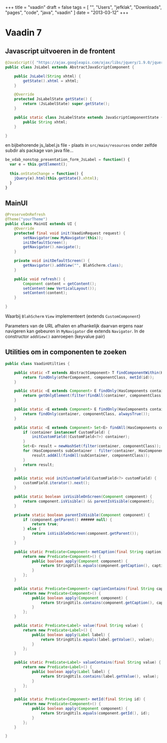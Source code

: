 +++
title = "vaadin"
draft = false
tags = [
    "",
    "Users",
    "jefklak",
    "Downloads",
    "pages",
    "code",
    "java",
    "vaadin"
]
date = "2013-03-12"
+++
# Vaadin 7 

## Javascript uitvoeren in de frontent 

```java
@JavaScript({ "https://ajax.googleapis.com/ajax/libs/jquery/1.9.0/jquery.min.js", "js_label.js" })
public class JsLabel extends AbstractJavaScriptComponent {

	public JsLabel(String xhtml) {
		getState().xhtml = xhtml;
	}

	@Override
	protected JsLabelState getState() {
		return (JsLabelState) super.getState();
	}

	public static class JsLabelState extends JavaScriptComponentState {
		public String xhtml;
	}

}
```

en bijbehorende js_label.js file - plaats in `src/main/resources` onder zelfde subdir als package van java file...

```javascript
be_vdab_nonstop_presentation_form_JsLabel = function() {
  var e = this.getElement();
	
  this.onStateChange = function() {
    jQuery(e).html(this.getState().xhtml); 
  }
}
```


## MainUI 

```java
@PreserveOnRefresh
@Theme("yourTheme")
public class MainUI extends UI {
	@Override
	protected final void init(VaadinRequest request) {
		setNavigator(new MyNavigator(this));
		initDefaultScreen();
		getNavigator().navigate();
	}

	private void initDefaultScreen() {
		getNavigator().addView("", BlahScherm.class);
	}

	public void refresh() {
		Component content = getContent();
		setContent(new VerticalLayout());
		setContent(content);
	}

}
```

Waarbij `BlahScherm` `View` implementeert (extends `CustomComponent`)

Parameters van de URL afhalen en afhankelijk daarvan ergens naar navigeren kan gebeuren in `MyNavigator` die extends `Navigator`. In de constructor `addView()` aanroepen (keyvalue pair)

## Utilities om in componenten te zoeken 

```java
public class VaadinUtilties {

	public static <T extends AbstractComponent> T findComponentWithin(HasComponents otherComponent, Class<T> componentClass, String id) {
		return findOnly(otherComponent, componentClass, metId(id));
	}

	public static <E extends Component> E findOnly(HasComponents container, final Class<E> componentClass, Predicate<? super E> predicate) {
		return getOnlyElement(filter(findAll(container, componentClass), predicate));
	}

	public static <E extends Component> E findOnly(HasComponents container, final Class<E> componentClass) {
		return findOnly(container, componentClass, alwaysTrue());
	}

	public static <E extends Component> Set<E> findAll(HasComponents container, Class<E> componentClass) {
		if (container instanceof CustomField) {
			initCustomField((CustomField<?>) container);
		}
		Set<E> result = newHashSet(filter(container, componentClass));
		for (HasComponents subContainer : filter(container, HasComponents.class)) {
			result.addAll(findAll(subContainer, componentClass));
		}
		return result;
	}

	public static void initCustomField(CustomField<?> customField) {
		customField.iterator().next();
	}

	public static boolean isVisibleOnScreen(Component component) {
		return component.isVisible() && parentIsVisible(component);
	}

	private static boolean parentIsVisible(Component component) {
		if (component.getParent() ###### null) {
			return true;
		} else {
			return isVisibleOnScreen(component.getParent());
		}
	}

	public static Predicate<Component> metCaption(final String caption) {
		return new Predicate<Component>() {
			public boolean apply(Component component) {
				return StringUtils.equals(component.getCaption(), caption);
			}
		};
	}

	public static Predicate<Component> captionContains(final String caption) {
		return new Predicate<Component>() {
			public boolean apply(Component component) {
				return StringUtils.contains(component.getCaption(), caption);
			}
		};
	}

	public static Predicate<Label> value(final String value) {
		return new Predicate<Label>() {
			public boolean apply(Label label) {
				return StringUtils.equals(label.getValue(), value);
			}
		};
	}

	public static Predicate<Label> valueContains(final String value) {
		return new Predicate<Label>() {
			public boolean apply(Label label) {
				return StringUtils.contains(label.getValue(), value);
			}
		};
	}

	public static Predicate<Component> metId(final String id) {
		return new Predicate<Component>() {
			public boolean apply(Component component) {
				return StringUtils.equals(component.getId(), id);
			}
		};
	}

}

```